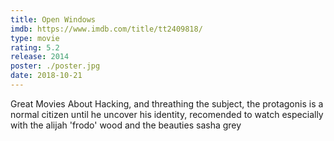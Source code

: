 ```yaml
---
title: Open Windows
imdb: https://www.imdb.com/title/tt2409818/
type: movie
rating: 5.2
release: 2014
poster: ./poster.jpg
date: 2018-10-21
---
```

Great Movies About Hacking, and threathing the subject, the protagonis is a normal citizen until he uncover his identity, recomended to watch especially with the alijah 'frodo' wood and the beauties sasha grey 
